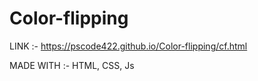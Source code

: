 # Color-flipping

LINK :- https://pscode422.github.io/Color-flipping/cf.html

MADE WITH :- HTML, CSS, Js
